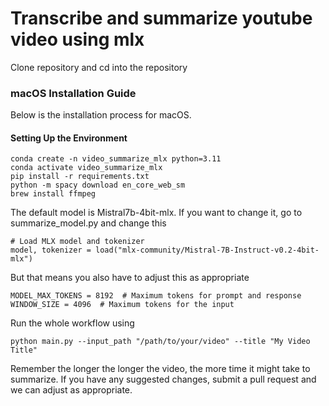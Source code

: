 # Transcribe and summarize youtube video using mlx 

Clone repository and cd into the repository

### macOS Installation Guide

Below is the installation process for macOS. 

#### Setting Up the Environment

```
conda create -n video_summarize_mlx python=3.11
conda activate video_summarize_mlx
pip install -r requirements.txt
python -m spacy download en_core_web_sm
brew install ffmpeg
```
The default model is Mistral7b-4bit-mlx. If you want to change it, go to summarize_model.py and change this
```
# Load MLX model and tokenizer
model, tokenizer = load("mlx-community/Mistral-7B-Instruct-v0.2-4bit-mlx")
```
But that means you also have to adjust this as appropriate 
```
MODEL_MAX_TOKENS = 8192  # Maximum tokens for prompt and response
WINDOW_SIZE = 4096  # Maximum tokens for the input
```
Run the whole workflow using
```
python main.py --input_path "/path/to/your/video" --title "My Video Title"
```
Remember the longer the longer the video, the more time it might take to summarize. If you have any suggested changes, submit a pull request and we can adjust as appropriate.
